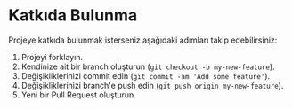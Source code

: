 # Katkıda Bulunma

Projeye katkıda bulunmak isterseniz aşağıdaki adımları takip edebilirsiniz:

1. Projeyi forklayın.
2. Kendinize ait bir branch oluşturun (`git checkout -b my-new-feature`).
3. Değişikliklerinizi commit edin (`git commit -am 'Add some feature'`).
4. Değişikliklerinizi branch'e push edin (`git push origin my-new-feature`).
5. Yeni bir Pull Request oluşturun.
